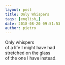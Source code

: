 ```yaml
---
layout: post
title: Only Whispers
tags: [english,]
date: 2018-08-20 09:51:53
author: pietro
---
```

Only whispers<br/>of a life I might have had<br/>stretched on the glass<br/>of the one I have instead.

